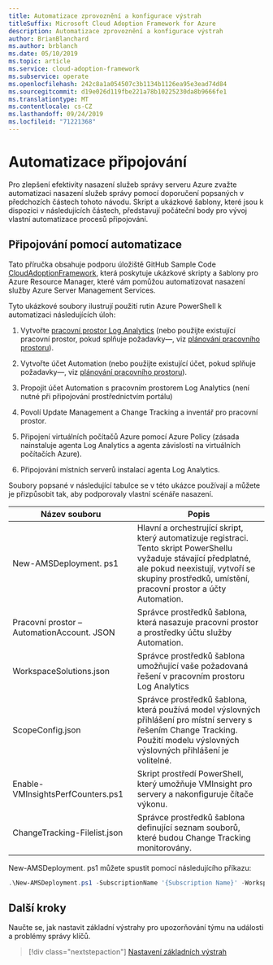 ```yaml
---
title: Automatizace zprovoznění a konfigurace výstrah
titleSuffix: Microsoft Cloud Adoption Framework for Azure
description: Automatizace zprovoznění a konfigurace výstrah
author: BrianBlanchard
ms.author: brblanch
ms.date: 05/10/2019
ms.topic: article
ms.service: cloud-adoption-framework
ms.subservice: operate
ms.openlocfilehash: 242c8a1a054507c3b1134b1126ea95e3ead74d84
ms.sourcegitcommit: d19e026d119fbe221a78b10225230da8b9666fe1
ms.translationtype: MT
ms.contentlocale: cs-CZ
ms.lasthandoff: 09/24/2019
ms.locfileid: "71221368"
---
```

# <a name="automate-onboarding"></a>Automatizace připojování

Pro zlepšení efektivity nasazení služeb správy serveru Azure zvažte automatizaci nasazení služeb správy pomocí doporučení popsaných v předchozích částech tohoto návodu. Skript a ukázkové šablony, které jsou k dispozici v následujících částech, představují počáteční body pro vývoj vlastní automatizace procesů připojování.

## <a name="onboarding-by-using-automation"></a>Připojování pomocí automatizace

Tato příručka obsahuje podporu úložiště GitHub Sample Code [CloudAdoptionFramework](https://aka.ms/caf/manage/automation-samples), která poskytuje ukázkové skripty a šablony pro Azure Resource Manager, které vám pomůžou automatizovat nasazení služby Azure Server Management Services.

Tyto ukázkové soubory ilustrují použití rutin Azure PowerShell k automatizaci následujících úloh:

1. Vytvořte [pracovní prostor Log Analytics](https://docs.microsoft.com/azure/azure-monitor/platform/manage-access) (nebo použijte existující pracovní prostor, pokud splňuje požadavky&mdash;, viz [plánování pracovního prostoru](./prerequisites.md#log-analytics-workspace-and-automation-account-planning)).

2. Vytvořte účet Automation (nebo použijte existující účet, pokud splňuje požadavky&mdash;, viz [plánování pracovního prostoru](./prerequisites.md#log-analytics-workspace-and-automation-account-planning)).

3. Propojit účet Automation s pracovním prostorem Log Analytics (není nutné při připojování prostřednictvím portálu)

4. Povolí Update Management a Change Tracking a inventář pro pracovní prostor.

5. Připojení virtuálních počítačů Azure pomocí Azure Policy (zásada nainstaluje agenta Log Analytics a agenta závislostí na virtuálních počítačích Azure).

6. Připojování místních serverů instalací agenta Log Analytics.

Soubory popsané v následující tabulce se v této ukázce používají a můžete je přizpůsobit tak, aby podporovaly vlastní scénáře nasazení.

| Název souboru | Popis |
|-----------|-------------|
| New-AMSDeployment. ps1 | Hlavní a orchestrující skript, který automatizuje registraci. Tento skript PowerShellu vyžaduje stávající předplatné, ale pokud neexistují, vytvoří se skupiny prostředků, umístění, pracovní prostor a účty Automation. |
| Pracovní prostor – AutomationAccount. JSON | Správce prostředků šablona, která nasazuje pracovní prostor a prostředky účtu služby Automation. |
| WorkspaceSolutions.json | Správce prostředků šablona umožňující vaše požadovaná řešení v pracovním prostoru Log Analytics |
| ScopeConfig.json | Správce prostředků šablona, která používá model výslovných přihlášení pro místní servery s řešením Change Tracking. Použití modelu výslovných výslovných přihlášení je volitelné. |
| Enable-VMInsightsPerfCounters.ps1 | Skript prostředí PowerShell, který umožňuje VMInsight pro servery a nakonfiguruje čítače výkonu. |
| ChangeTracking-Filelist.json | Správce prostředků šablona definující seznam souborů, které budou Change Tracking monitorovány. |

New-AMSDeployment. ps1 můžete spustit pomocí následujícího příkazu:

```powershell
.\New-AMSDeployment.ps1 -SubscriptionName '{Subscription Name}' -WorkspaceName '{Workspace Name}' -WorkspaceLocation '{Azure Location}' -AutomationAccountName {Account Name} -AutomationAccountLocation {Account Location}
```

## <a name="next-steps"></a>Další kroky

Naučte se, jak nastavit základní výstrahy pro upozorňování týmu na události a problémy správy klíčů.

> [!div class="nextstepaction"]
> [Nastavení základních výstrah](./setup-alerts.md)

